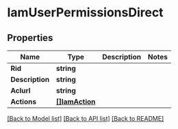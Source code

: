 # IamUserPermissionsDirect

## Properties

Name | Type | Description | Notes
------------ | ------------- | ------------- | -------------
**Rid** | **string** |  | 
**Description** | **string** |  | 
**Aclurl** | **string** |  | 
**Actions** | [**[]IamAction**](IAMAction.md) |  | 

[[Back to Model list]](../README.md#documentation-for-models) [[Back to API list]](../README.md#documentation-for-api-endpoints) [[Back to README]](../README.md)


